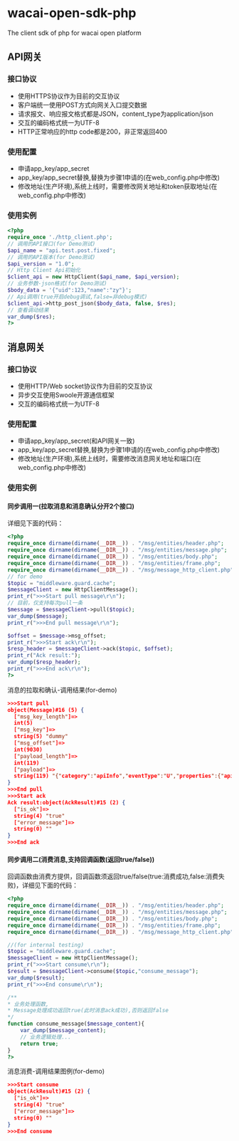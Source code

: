 # wacai-open-sdk-php
The client sdk of php for wacai open platform

## API网关
### 接口协议
- 使用HTTPS协议作为目前的交互协议
- 客户端统一使用POST方式向网关入口提交数据
- 请求报文、响应报文格式都是JSON，content_type为application/json
- 交互的编码格式统一为UTF-8
- HTTP正常响应的http code都是200，非正常返回400

### 使用配置
- 申请app_key/app_secret
- app_key/app_secret替换,替换为步骤1申请的(在web_config.php中修改)
- 修改地址(生产环境),系统上线时，需要修改网关地址和token获取地址(在web_config.php中修改)

### 使用实例
```php
<?php
require_once './http_client.php';
// 调用的API接口(for Demo测试)
$api_name = "api.test.post.fixed";
// 调用的API版本(for Demo测试)
$api_version = "1.0";
// Http Client Api初始化
$client_api = new HttpClient($api_name, $api_version);
// 业务参数-json格式(for Demo测试)
$body_data = '{"uid":123,"name":"zy"}';
// Api调用(true开启debug调试,false=非debug模式)
$client_api->http_post_json($body_data, false, $res);
// 查看调动结果
var_dump($res);
?>
```

## 消息网关
### 接口协议
- 使用HTTP/Web socket协议作为目前的交互协议
- 异步交互使用Swoole开源通信框架
- 交互的编码格式统一为UTF-8

### 使用配置
- 申请app_key/app_secret(和API网关一致)
- app_key/app_secret替换,替换为步骤1申请的(在web_config.php中修改)
- 修改地址(生产环境),系统上线时，需要修改消息网关地址和端口(在web_config.php中修改)

### 使用实例
#### 同步调用一(拉取消息和消息确认分开2个接口)
详细见下面的代码：
```php
<?php
require_once dirname(dirname(__DIR__)) . "/msg/entities/header.php";
require_once dirname(dirname(__DIR__)) . "/msg/entities/message.php";
require_once dirname(dirname(__DIR__)) . "/msg/entities/body.php";
require_once dirname(dirname(__DIR__)) . "/msg/entities/frame.php";
require_once dirname(dirname(__DIR__)) . "/msg/message_http_client.php";
// for demo
$topic = "middleware.guard.cache";
$messageClient = new HttpClientMessage();
print_r(">>>Start pull message\r\n");
// 目前，仅支持每次pull一条
$message = $messageClient->pull($topic);
var_dump($message);
print_r(">>>End pull message\r\n");

$offset = $message->msg_offset;
print_r(">>>Start ack\r\n");
$resp_header = $messageClient->ack($topic, $offset);
print_r("Ack result:");
var_dump($resp_header);
print_r(">>>End ack\r\n");
?>
```
消息的拉取和确认-调用结果(for-demo)
```json
>>>Start pull
object(Message)#16 (5) {
  ["msg_key_length"]=>
  int(5)
  ["msg_key"]=>
  string(5) "dummy"
  ["msg_offset"]=>
  int(9030)
  ["payload_length"]=>
  int(119)
  ["payload"]=>
  string(119) "{"category":"apiInfo","eventType":"U","properties":{"apiName":"wacai.withhold.bind.card.confirm","apiVersion":"1.1.1"}}"
}
>>>End pull
>>>Start ack
Ack result:object(AckResult)#15 (2) {
  ["is_ok"]=>
  string(4) "true"
  ["error_message"]=>
  string(0) ""
}
>>>End ack
```


#### 同步调用二(消费消息,支持回调函数(返回true/false))
回调函数由消费方提供，回调函数须返回true/false(true:消费成功,false:消费失败)，详细见下面的代码：
```php
<?php
require_once dirname(dirname(__DIR__)) . "/msg/entities/header.php";
require_once dirname(dirname(__DIR__)) . "/msg/entities/message.php";
require_once dirname(dirname(__DIR__)) . "/msg/entities/body.php";
require_once dirname(dirname(__DIR__)) . "/msg/entities/frame.php";
require_once dirname(dirname(__DIR__)) . "/msg/message_http_client.php";

//(for internal testing)
$topic = "middleware.guard.cache";
$messageClient = new HttpClientMessage();
print_r(">>>Start consume\r\n");
$result = $messageClient->consume($topic,"consume_message");
var_dump($result);
print_r(">>>End consume\r\n");

/**
* 业务处理函数,
* Message处理成功返回true(此时消息ack成功),否则返回false
*/
function consume_message($message_content){
	var_dump($message_content);
	// 业务逻辑处理...
	return true;
}
?>
```
消息消费-调用结果图例(for-demo)
```json
>>>Start consume
object(AckResult)#15 (2) {
  ["is_ok"]=>
  string(4) "true"
  ["error_message"]=>
  string(0) ""
}
>>>End consume
```
